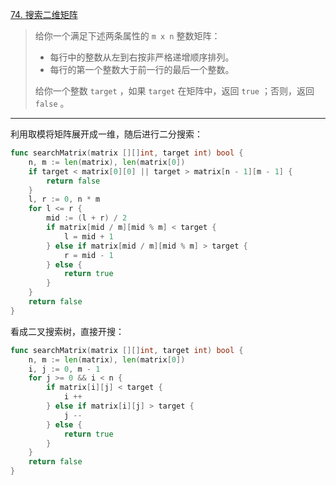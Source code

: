 [74. 搜索二维矩阵](https://leetcode.cn/problems/search-a-2d-matrix/)

> 给你一个满足下述两条属性的 `m x n` 整数矩阵：
>
> - 每行中的整数从左到右按非严格递增顺序排列。
> - 每行的第一个整数大于前一行的最后一个整数。
>
> 给你一个整数 `target` ，如果 `target` 在矩阵中，返回 `true` ；否则，返回 `false` 。

---

利用取模将矩阵展开成一维，随后进行二分搜索：

```go
func searchMatrix(matrix [][]int, target int) bool {
    n, m := len(matrix), len(matrix[0])
    if target < matrix[0][0] || target > matrix[n - 1][m - 1] {
        return false
    }
    l, r := 0, n * m
    for l <= r {
        mid := (l + r) / 2
        if matrix[mid / m][mid % m] < target {
            l = mid + 1
        } else if matrix[mid / m][mid % m] > target {
            r = mid - 1
        } else {
            return true
        }
    }
    return false
}
```

看成二叉搜索树，直接开搜：

```go
func searchMatrix(matrix [][]int, target int) bool {
    n, m := len(matrix), len(matrix[0])
    i, j := 0, m - 1
    for j >= 0 && i < n {
        if matrix[i][j] < target {
            i ++
        } else if matrix[i][j] > target {
            j --
        } else {
            return true
        }
    }
    return false
}
```

